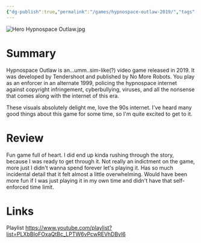 ```yaml
---
{"dg-publish":true,"permalink":"/games/hypnospace-outlaw-2019/","tags":["games","LP"],"created":"2024-02-10","updated":"2025-10-02"}
---
```



![Hero Hypnospace Outlaw.jpg](/img/user/_sys/Attachments/Hero%20Hypnospace%20Outlaw.jpg)

# Summary

Hypnospace Outlaw is an...umm..sim-like(?) video game released in 2019. It was developed by Tendershoot and published by No More Robots. You play as an enforcer in an alternate 1999, policing the hypnospace internet against copyright infringement, cyberbullying, viruses, and all the nonsense that comes along with the internet of this era.

These visuals absolutely delight me, love the 90s internet. I've heard many good things about this game for some time, so I'm quite excited to get to it.

# Review

Fun game full of heart. I did end up kinda rushing through the story, because I was ready to get through it. Not really an indictment on the game, more just I didn't wanna spend forever let's playing it. Has so much incidental detail that it felt almost a little overwhelming. Would have been more fun if I was just playing it in my own time and didn't have that self-enforced time limit.

# Links

Playlist https://www.youtube.com/playlist?list=PLXbBIoFOxaQtBc_LPTW6vPcwREVhDBvl6
